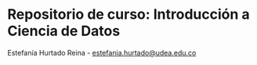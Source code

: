 # Repositorio de curso: Introducción a Ciencia de Datos
Estefanía Hurtado Reina - estefania.hurtado@udea.edu.co
